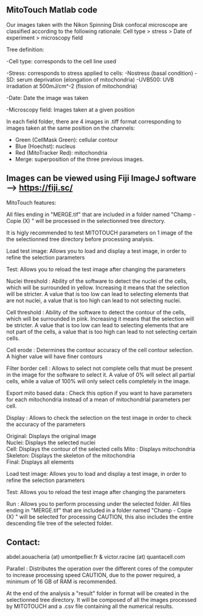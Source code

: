 MitoTouch Matlab code
------------------------------------------------------------

Our images taken with the Nikon Spinning Disk confocal microscope are classified according to the following rationale:
Cell type > stress > Date of experiment > microscopy field

Tree definition:

-Cell type: corresponds to the cell line used

-Stress: corresponds to stress applied to cells:
-Nostress (basal condition)
-SD: serum deprivation (elongation of mitochondria)
-UVB500: UVB irradiation at 500mJ/cm^-2 (fission of mitochondria)

-Date: Date the image was taken

-Microscopy field: Images taken at a given position

In each field folder, there are 4 images in .tiff format corresponding to images taken at the same position on the channels:
- Green (CellMask Green): cellular contour
- Blue (Hoechst): nucleus
- Red (MitoTracker Red): mitochondria
- Merge: superposition of the three previous images.

Images can be viewed using Fiji ImageJ software --> https://fiji.sc/
------------------------------------------------------------

MitoTouch features:

All files ending in "MERGE.tif" that are included in a folder named "Champ - Copie (X) " will be processed in the selectionned tree directory.

It is higly recommended to test MITOTOUCH parameters on 1 image of the the selectionned tree directory before processing analysis.

Load test image:
Allows you to load and display a test image, in order to refine the selection parameters

Test: 
Allows you to reload the test image after changing the parameters

Nuclei threshold :
Ability of the software to detect the nuclei of the cells, which will be surrounded in yellow. Increasing it means that the selection will be stricter.
A value that is too low can lead to selecting elements that are not nuclei, a value that is too high can lead to not selecting nuclei.

Cell threshold : 
Ability of the software to detect the contour of the cells, which will be surrounded in pink. Increasing it means that the selection will be stricter.
A value that is too low can lead to selecting elements that are not part of the cells, a value that is too high can lead to not selecting certain cells. 

Cell erode : 
Determines the contour accuracy of the cell contour selection. A higher value will have finer contours 

Filter border cell :
Allows to select not complete cells that must be present in the image for the software to select it. 
A value of 0% will select all partial cells, while a value of 100% will only select cells completely in the image.

Export mito based data : Check this option if you want to have parameters for each mitochondria instead of a mean of mitochondrial parameters per cell.

Display : Allows to check the selection on the test image in order to check the accuracy of the parameters

Original: Displays the original image	
Nuclei: Displays the selected nuclei 	
Cell: Displays the contour of the selected cells
Mito : 	Displays mitochondria
Skeleton: Displays the skeleton of the mitochondria 	 
Final: Displays all elements

Load test image:
Allows you to load and display a test image, in order to refine the selection parameters

Test: 
Allows you to reload the test image after changing the parameters

Run : 
Allows you to perform processing under the selected folder. All files ending in "MERGE.tif" that are included in a folder named "Champ - Copie (X) " will be selected for processing
CAUTION, this also includes the entire descending file tree of the selected folder.

Contact:
-----------------------
abdel.aouacheria (at) umontpellier.fr & victor.racine (at) quantacell.com 

Parallel :
Distributes the operation over the different cores of the computer to increase processing speed
CAUTION, due to the power required, a minimum of 16 GB of RAM is recommended. 

At the end of the analysis a "result" folder in format will be created in the selectionned tree directory. It will be composed of all the images processed by MITOTOUCH and a .csv file containing all the numerical results.
